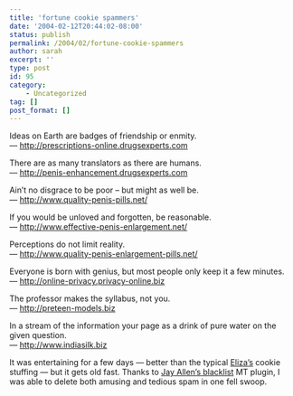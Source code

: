 ```yaml
---
title: 'fortune cookie spammers'
date: '2004-02-12T20:44:02-08:00'
status: publish
permalink: /2004/02/fortune-cookie-spammers
author: sarah
excerpt: ''
type: post
id: 95
category:
    - Uncategorized
tag: []
post_format: []
---
```

Ideas on Earth are badges of friendship or enmity.  
— http://prescriptions-online.drugsexperts.com

There are as many translators as there are humans.  
— http://penis-enhancement.drugsexperts.com

Ain’t no disgrace to be poor – but might as well be.  
— http://www.quality-penis-pills.net/

If you would be unloved and forgotten, be reasonable.  
— http://www.effective-penis-enlargement.net/

Perceptions do not limit reality.  
— http://www.quality-penis-enlargement-pills.net/

Everyone is born with genius, but most people only keep it a few minutes.  
— http://online-privacy.privacy-online.biz

The professor makes the syllabus, not you.  
— http://preteen-models.biz

In a stream of the information your page as a drink of pure water on the given question.  
— http://www.indiasilk.biz

It was entertaining for a few days — better than the typical [Eliza’s](http://www.potrerohillshop.com/Pages/elizas.html) cookie stuffing — but it gets old fast. Thanks to [Jay Allen’s blacklist](http://www.jayallen.org/comment_spam/) MT plugin, I was able to delete both amusing and tedious spam in one fell swoop.